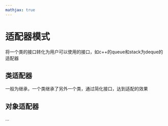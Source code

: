 ```yaml
---
mathjax: true
---
```


# 适配器模式
 将一个类的接口转化为用户可以使用的接口，如c++的queue和stack为deque的适配器

## 类适配器
 一般为继承，一个类继承了另外一个类，通过简化接口，达到适配的效果

## 对象适配器
 ...

